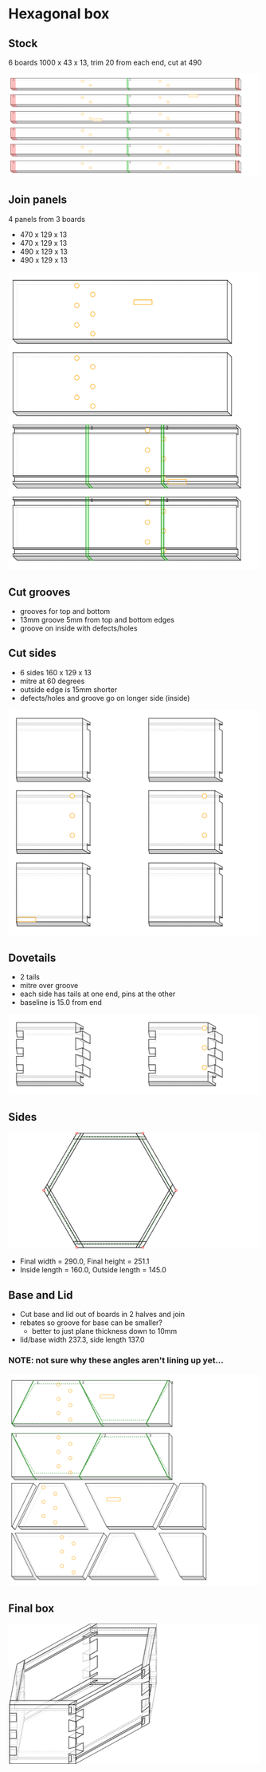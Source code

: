 # Hexagonal box
## Stock
6 boards 1000 x 43 x 13, trim 20 from each end, cut at 490

![Figure 1](hex_box1/fig-1.svg)

## Join panels
4 panels from 3 boards
- 470 x 129 x 13
- 470 x 129 x 13
- 490 x 129 x 13
- 490 x 129 x 13

![Figure 2](hex_box1/fig-2.svg)

## Cut grooves
- grooves for top and bottom
- 13mm groove 5mm from top and bottom edges
- groove on inside with defects/holes
## Cut sides
- 6 sides 160 x 129 x 13
- mitre at 60 degrees
- outside edge is 15mm shorter
- defects/holes and groove go on longer side (inside)

![Figure 3](hex_box1/fig-3.svg)

## Dovetails
- 2 tails
- mitre over groove
- each side has tails at one end, pins at the other
- baseline is 15.0 from end

![Figure 4](hex_box1/fig-4.svg)

## Sides

![Figure 5](hex_box1/fig-5.svg)

- Final width = 290.0, Final height = 251.1
- Inside length = 160.0, Outside length = 145.0
## Base and Lid
- Cut base and lid out of boards in 2 halves and join
- rebates so groove for base can be smaller?
   - better to just plane thickness down to 10mm
- lid/base width 237.3, side length 137.0
### NOTE: not sure why these angles aren't lining up yet...

![Figure 6](hex_box1/fig-6.svg)

## Final box

![Figure 7](hex_box1/fig-7.svg)

